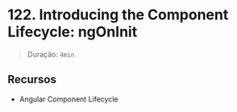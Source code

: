# 122. Introducing the Component Lifecycle: ngOnInit

> Duração: `4min`

## Recursos
- Angular Component Lifecycle
